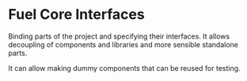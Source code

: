 
# Fuel Core Interfaces

Binding parts of the project and specifying their interfaces. It allows decoupling of components and libraries and more sensible standalone parts.

It can allow making dummy components that can be reused for testing.
